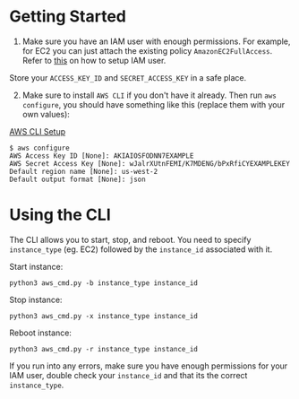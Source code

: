# Getting Started

1. Make sure you have an IAM user with enough permissions. For example, for EC2 you can just attach the existing policy `AmazonEC2FullAccess`. Refer to [this](https://docs.aws.amazon.com/IAM/latest/UserGuide/id_users_create.html#id_users_create_console) on how to setup IAM user.

Store your `ACCESS_KEY_ID` and `SECRET_ACCESS_KEY` in a safe place.

2. Make sure to install `AWS CLI` if you don't have it already. Then run `aws configure`, you should have something like this (replace them with your own values):

[AWS CLI Setup](https://docs.aws.amazon.com/cli/latest/userguide/cli-configure-quickstart.html)

```
$ aws configure
AWS Access Key ID [None]: AKIAIOSFODNN7EXAMPLE
AWS Secret Access Key [None]: wJalrXUtnFEMI/K7MDENG/bPxRfiCYEXAMPLEKEY
Default region name [None]: us-west-2
Default output format [None]: json

```

# Using the CLI

The CLI allows you to start, stop, and reboot. You need to specify `instance_type` (eg. EC2) followed by the `instance_id` associated with it.

Start instance:

`python3 aws_cmd.py -b instance_type instance_id`

Stop instance:

`python3 aws_cmd.py -x instance_type instance_id`

Reboot instance:

`python3 aws_cmd.py -r instance_type instance_id`

If you run into any errors, make sure you have enough permissions for your IAM user, double check your `instance_id` and that its the correct `instance_type`.
